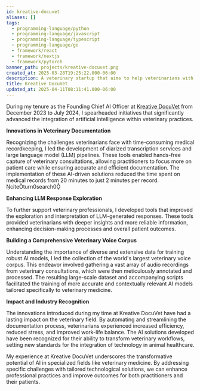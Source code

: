 ```yaml
---
id: kreative-docuvet
aliases: []
tags:
  - programming-language/python
  - programming-language/javascript
  - programming-language/typescript
  - programming-language/go
  - framework/react
  - framework/nextjs
  - framework/pytorch
banner_path: projects/kreative-docuvet.png
created_at: 2025-03-28T19:25:22.000-06:00
description: A veterinary startup that aims to help veterinarians with their documentation needs.
title: Kreative DocuVet
updated_at: 2025-04-11T08:11:41.000-06:00
---
```


During my tenure as the Founding Chief AI Officer at [Kreative DocuVet](https://kreativedocuvet.com/) from December 2023 to July 2024, I spearheaded initiatives that significantly advanced the integration of artificial intelligence within veterinary practices.

**Innovations in Veterinary Documentation**

Recognizing the challenges veterinarians face with time-consuming medical recordkeeping, I led the development of diarized transcription services and large language model (LLM) pipelines. These tools enabled hands-free capture of veterinary consultations, allowing practitioners to focus more on patient care while ensuring accurate and efficient documentation. The implementation of these AI-driven solutions reduced the time spent on medical records from 20 minutes to just 2 minutes per record. citeturn0search0

**Enhancing LLM Response Exploration**

To further support veterinary professionals, I developed tools that improved the exploration and interpretation of LLM-generated responses. These tools provided veterinarians with deeper insights and more reliable information, enhancing decision-making processes and overall patient outcomes.

**Building a Comprehensive Veterinary Voice Corpus**

Understanding the importance of diverse and extensive data for training robust AI models, I led the collection of the world's largest veterinary voice corpus. This endeavor involved gathering a vast array of audio recordings from veterinary consultations, which were then meticulously annotated and processed. The resulting large-scale dataset and accompanying scripts facilitated the training of more accurate and contextually relevant AI models tailored specifically to veterinary medicine.

**Impact and Industry Recognition**

The innovations introduced during my time at Kreative DocuVet have had a lasting impact on the veterinary field. By automating and streamlining the documentation process, veterinarians experienced increased efficiency, reduced stress, and improved work-life balance. The AI solutions developed have been recognized for their ability to transform veterinary workflows, setting new standards for the integration of technology in animal healthcare.

My experience at Kreative DocuVet underscores the transformative potential of AI in specialized fields like veterinary medicine. By addressing specific challenges with tailored technological solutions, we can enhance professional practices and improve outcomes for both practitioners and their patients.
